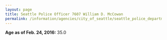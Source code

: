 ```yaml
---
layout: page
title: Seattle Police Officer 7607 William D. McCowan
permalink: /information/agencies/city_of_seattle/seattle_police_department/copbook/7607/
---
```


**Age as of Feb. 24, 2016:** 35.0
